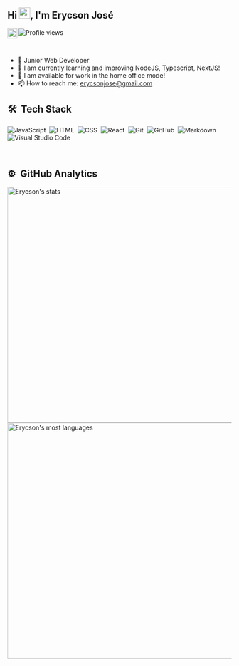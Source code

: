 
## Hi <img src="https://media.giphy.com/media/hvRJCLFzcasrR4ia7z/giphy.gif" width="25px">, I'm Erycson José
<a href="https://www.linkedin.com/in/erycsonjose/">
  <img align="left" alt="Abhishek's LinkedIN" width="22px" src="https://raw.githubusercontent.com/peterthehan/peterthehan/master/assets/linkedin.svg" />
</a>
<p align="left"> <img src="https://komarev.com/ghpvc/?username=ErycsonJose&color=yellow" alt="Profile views" /> </p>

<br/>

- 🚀 Junior Web Developer
- 🔭 I am currently learning and improving NodeJS, Typescript, NextJS!
- 💬 I am available for work in the home office mode!
- 📫 How to reach me: erycsonjose@gmail.com

## 🛠 &nbsp;Tech Stack

![JavaScript](https://img.shields.io/badge/-JavaScript-05122A?style=flat&logo=javascript)&nbsp;
![HTML](https://img.shields.io/badge/-HTML-05122A?style=flat&logo=HTML5)&nbsp;
![CSS](https://img.shields.io/badge/-CSS-05122A?style=flat&logo=CSS3&logoColor=1572B6)&nbsp;
![React](https://img.shields.io/badge/-React-05122A?style=flat&logo=react)&nbsp;
![Git](https://img.shields.io/badge/-Git-05122A?style=flat&logo=git)&nbsp;
![GitHub](https://img.shields.io/badge/-GitHub-05122A?style=flat&logo=github)&nbsp;
![Markdown](https://img.shields.io/badge/-Markdown-05122A?style=flat&logo=markdown)&nbsp;
![Visual Studio Code](https://img.shields.io/badge/-Visual%20Studio%20Code-05122A?style=flat&logo=visual-studio-code&logoColor=007ACC)&nbsp;

<br/>

## ⚙️ &nbsp;GitHub Analytics

<p align="left">
<img width="530em" src="https://github-readme-stats.vercel.app/api?username=ErycsonJose&show_icons=true&theme=vision-friendly-dark" alt="Erycson's stats"/>
<img width="530em" src="https://github-readme-stats.vercel.app/api/top-langs/?username=ErycsonJose&layout=compact&theme=vision-friendly-dark" alt="Erycson's most languages"/>
</p>
